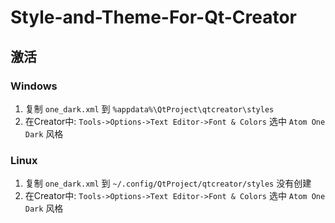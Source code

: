 # Style-and-Theme-For-Qt-Creator

## 激活
### Windows
1. 复制 `one_dark.xml` 到 `%appdata%\QtProject\qtcreator\styles`
2. 在Creator中: `Tools->Options->Text Editor->Font & Colors` 选中 `Atom One Dark` 风格

### Linux
1. 复制 `one_dark.xml` 到 `~/.config/QtProject/qtcreator/styles`  没有创建
2. 在Creator中: `Tools->Options->Text Editor->Font & Colors` 选中 `Atom One Dark` 风格

